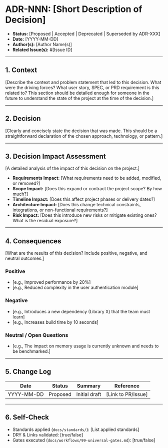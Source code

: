 <!--
This document is a template for an Architectural Decision Record (ADR).
For guidance, see Standard S1 · Architectural Decision Records in `docs/standards`.
-->

# ADR-NNN: [Short Description of Decision]

*   **Status:** [Proposed | Accepted | Deprecated | Superseded by ADR-XXX]
*   **Date:** [YYYY-MM-DD]
*   **Author(s):** [Author Name(s)]
*   **Related Issue(s):** #[Issue ID]

---

## 1. Context

[Describe the context and problem statement that led to this decision. What were the driving forces? What user story, SPEC, or PRD requirement is this related to? This section should be detailed enough for someone in the future to understand the state of the project at the time of the decision.]

---

## 2. Decision

[Clearly and concisely state the decision that was made. This should be a straightforward declaration of the chosen approach, technology, or pattern.]

---

## 3. Decision Impact Assessment

[A detailed analysis of the impact of this decision on the project.]

*   **Requirements Impact:** [What requirements need to be added, modified, or removed?]
*   **Scope Impact:** [Does this expand or contract the project scope? By how much?]
*   **Timeline Impact:** [Does this affect project phases or delivery dates?]
*   **Architecture Impact:** [Does this change technical constraints, integrations, or non-functional requirements?]
*   **Risk Impact:** [Does this introduce new risks or mitigate existing ones? What is the residual exposure?]

---

## 4. Consequences

[What are the results of this decision? Include positive, negative, and neutral outcomes.]

### Positive

*   [e.g., Improved performance by 20%]
*   [e.g., Reduced complexity in the user authentication module]

### Negative

*   [e.g., Introduces a new dependency (Library X) that the team must learn]
*   [e.g., Increases build time by 10 seconds]

### Neutral / Open Questions

*   [e.g., The impact on memory usage is currently unknown and needs to be benchmarked.]

---

## 5. Change Log

| Date       | Status   | Summary       | Reference |
|------------|----------|---------------|-----------|
| YYYY-MM-DD | Proposed | Initial draft | [Link to PR/Issue] |

---

## 6. Self-Check

-   Standards applied (`docs/standards/`): [List applied standards]
-   DRY & Links validated: [true/false]
-   Gates executed (`docs/workflows/99-universal-gates.md`): [true/false]
